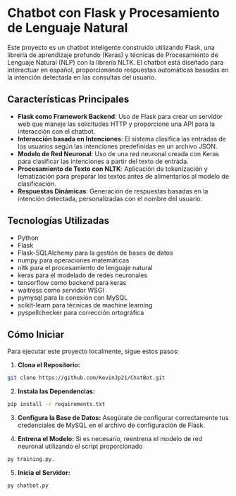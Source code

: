 # Chatbot con Flask y Procesamiento de Lenguaje Natural

Este proyecto es un chatbot inteligente construido utilizando Flask, una librería de aprendizaje profundo (Keras) y técnicas de Procesamiento de Lenguaje Natural (NLP) con la librería NLTK. El chatbot está diseñado para interactuar en español, proporcionando respuestas automáticas basadas en la intención detectada en las consultas del usuario.

## Características Principales

- **Flask como Framework Backend**: Uso de Flask para crear un servidor web que maneje las solicitudes HTTP y proporcione una API para la interacción con el chatbot.
- **Interacción basada en Intenciones**: El sistema clasifica las entradas de los usuarios según las intenciones predefinidas en un archivo JSON.
- **Modelo de Red Neuronal**: Uso de una red neuronal creada con Keras para clasificar las intenciones a partir del texto de entrada.
- **Procesamiento de Texto con NLTK**: Aplicación de tokenización y lematización para preparar los textos antes de alimentarlos al modelo de clasificación.
- **Respuestas Dinámicas**: Generación de respuestas basadas en la intención detectada, personalizadas con el nombre del usuario.

## Tecnologías Utilizadas

- Python
- Flask
- Flask-SQLAlchemy para la gestión de bases de datos
- numpy para operaciones matemáticas
- nltk para el procesamiento de lenguaje natural
- keras para el modelado de redes neuronales
- tensorflow como backend para keras
- waitress como servidor WSGI
- pymysql para la conexión con MySQL
- scikit-learn para técnicas de machine learning
- pyspellchecker para corrección ortográfica

## Cómo Iniciar

Para ejecutar este proyecto localmente, sigue estos pasos:

1. **Clona el Repositorio:**
```bash
git clone https://github.com/KevinJp21/ChatBot.git
```
2. **Instala las Dependencias:**
```bash
pip install -r requirements.txt
```
3. **Configura la Base de Datos:**
Asegúrate de configurar correctamente tus credenciales de MySQL en el archivo de configuración de Flask.

4. **Entrena el Modelo:**
Si es necesario, reentrena el modelo de red neuronal utilizando el script proporcionado
 ```bash
py training.py.
 ```
5. **Inicia el Servidor:**
```bash
py chatbot.py

